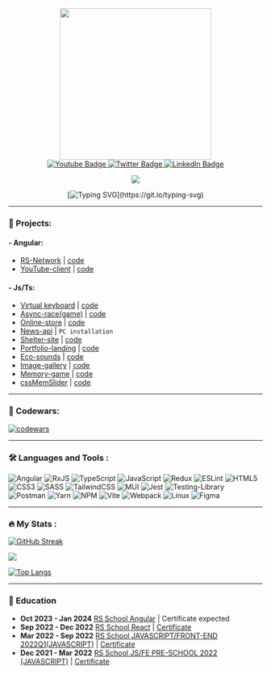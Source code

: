 <div id="header" align="center">
  <img src="https://media.giphy.com/media/v1.Y2lkPTc5MGI3NjExYzJ0a2k5ODN0MHg2cDhzZTVxM2pmZDlrYjJpdWl1cDI2bGZkOTJhcCZlcD12MV9pbnRlcm5hbF9naWZfYnlfaWQmY3Q9Zw/f3iwJFOVOwuy7K6FFw/giphy.gif" width="300"/>
</div>

<div id="badges" align="center">
  <a href="https://t.me/kornul665">
  <img src="https://img.shields.io/badge/Telegram-blue?style=for-the-badge&logo=telegram&logoColor=white" alt="Youtube Badge"/>
  </a>
 <a href="mailto:u.karnialiuk@gmail.com">
  <img src="https://img.shields.io/badge/Gmail-red?style=for-the-badge&logo=gmail&logoColor=white" alt="Twitter Badge"/>
  </a>
  <a href="https://www.linkedin.com/in/uladzimir-karnialiuk/">
  <img src="https://img.shields.io/badge/LinkedIn-blue?style=for-the-badge&logo=linkedin&logoColor=white" alt="LinkedIn Badge"/>
  </a>

  ![](https://komarev.com/ghpvc/?username=kornull&style=for-the-badge&color=blue)

</div>

<div align="center">

[![Typing SVG](https://readme-typing-svg.herokuapp.com?font=Martian+Mono&size=20&duration=2000&pause=1000&color=A9FF00FF&background=000000&center=true&&vCenter=true&multiline=true&width=800&height=100&lines=Hey!+I'm+a+Frontend+developer.;My+goal+is+the+creation+of+quality+and;marketable+products!)](https://git.io/typing-svg)

</div>

---

### 📁 Projects:
#### - Angular:
 * [RS-Network](https://kornull-rs-network.netlify.app/) | [code](https://github.com/Kornull/rs-network)
 * [YouTube-client](https://kornull-angular.netlify.app/) | [code](https://github.com/Kornull/Youtube-App)
   
#### - Js/Ts:
 * [Virtual keyboard](https://kornull.github.io/virtualKeyboard/keyboard/) | [code](https://github.com/Kornull/virtualKeyboard)
 * [Async-race(game)](https://kornull-async-race.netlify.app) | [code](https://github.com/Kornull/RS-School-Stage-1-2/tree/asynk-race)
 * [Online-store](https://kornull.github.io/Online-store/store) | [code](https://github.com/Kornull/Online-store)
 * [News-api](https://github.com/Kornull/News-API) | `PC installation`
 * [Shelter-site](https://kornull-shelder.netlify.app) | [code](https://github.com/Kornull/Shelter)
 * [Portfolio-landing](https://rolling-scopes-school.github.io/kornull-JSFEPRESCHOOL/portfolio/) | [code](https://github.com/Kornull/RSSchool-stage0/tree/portfolio-part3)
 * [Eco-sounds](https://rolling-scopes-school.github.io/kornull-JSFEPRESCHOOL/eco-sounds/) | [code](https://github.com/Kornull/RSSchool-stage0/tree/eco-sounds)
 * [Image-gallery](https://rolling-scopes-school.github.io/kornull-JSFEPRESCHOOL/image-galery/) | [code](https://github.com/Kornull/RSSchool-stage0/tree/image-galery)
 * [Memory-game](https://rolling-scopes-school.github.io/kornull-JSFEPRESCHOOL/memory-game/) | [code](https://github.com/Kornull/RSSchool-stage0/tree/memory-game)
 * [cssMemSlider](https://kornull.github.io/cssMemSlider/cssMemSlider/) | [code](https://github.com/Kornull/cssMemSlider)


 ---

### 🚀 Codewars:
[![codewars](https://www.codewars.com/users/Kornull/badges/large)](https://www.codewars.com/users/Kornull)

 ---

### 🛠 Languages and Tools :
<div >
  
![Angular](https://img.shields.io/badge/angular-%23DD0031.svg?style=for-the-badge&logo=angular&logoColor=white)
![RxJS](https://img.shields.io/badge/rxjs-%23B7178C.svg?style=for-the-badge&logo=reactivex&logoColor=white)
![TypeScript](https://img.shields.io/badge/typescript-%23007ACC.svg?style=for-the-badge&logo=typescript&logoColor=white)
![JavaScript](https://img.shields.io/badge/javascript-%23323330.svg?style=for-the-badge&logo=javascript&logoColor=%23F7DF1E)
![Redux](https://img.shields.io/badge/redux-%23593d88.svg?style=for-the-badge&logo=redux&logoColor=white)
![ESLint](https://img.shields.io/badge/ESLint-4B3263?style=for-the-badge&logo=eslint&logoColor=white)
![HTML5](https://img.shields.io/badge/html5-%23E34F26.svg?style=for-the-badge&logo=html5&logoColor=white)
![CSS3](https://img.shields.io/badge/css3-%231572B6.svg?style=for-the-badge&logo=css3&logoColor=white)
![SASS](https://img.shields.io/badge/SASS-hotpink.svg?style=for-the-badge&logo=SASS&logoColor=white)
![TailwindCSS](https://img.shields.io/badge/tailwindcss-%2338B2AC.svg?style=for-the-badge&logo=tailwind-css&logoColor=white)
![MUI](https://img.shields.io/badge/MUI-%230081CB.svg?style=for-the-badge&logo=mui&logoColor=white)
![Jest](https://img.shields.io/badge/-jest-%23C21325?style=for-the-badge&logo=jest&logoColor=white)
![Testing-Library](https://img.shields.io/badge/-TestingLibrary-%23E33332?style=for-the-badge&logo=testing-library&logoColor=white)
![Postman](https://img.shields.io/badge/Postman-FF6C37?style=for-the-badge&logo=postman&logoColor=white)
![Yarn](https://img.shields.io/badge/yarn-%232C8EBB.svg?style=for-the-badge&logo=yarn&logoColor=white)
![NPM](https://img.shields.io/badge/NPM-%23CB3837.svg?style=for-the-badge&logo=npm&logoColor=white)
![Vite](https://img.shields.io/badge/vite-%23646CFF.svg?style=for-the-badge&logo=vite&logoColor=white)
![Webpack](https://img.shields.io/badge/webpack-%238DD6F9.svg?style=for-the-badge&logo=webpack&logoColor=black)
![Linux](https://img.shields.io/badge/Linux-FCC624?style=for-the-badge&logo=linux&logoColor=black)
![Figma](https://img.shields.io/badge/figma-%23F24E1E.svg?style=for-the-badge&logo=figma&logoColor=white)

</div>

 ---

### 🔥 My Stats :
[![GitHub Streak](https://github-readme-streak-stats-olive.vercel.app?user=Kornull&theme=chartreuse_dark&&hide_border=true)](https://git.io/streak-stats)

![](http://github-profile-summary-cards.vercel.app/api/cards/stats?username=kornull&theme=chartreuse_dark)

[![Top Langs](https://github-readme-stats.vercel.app/api/top-langs/?username=kornull&layout=compact&theme=chartreuse-dark&hide_border=true)](https://github.com/anuraghazra/github-readme-stats)

 ---

 ### :book: Education
- **Oct 2023 - Jan 2024** [RS School Angular](https://rs.school/angular/) | Certificate expected
- **Sep 2022 - Dec 2022** [RS School React](https://rs.school/react/) | [Certificate](https://app.rs.school/certificate/dqot7sf6)
- **Mar 2022 - Sep 2022** [RS School JAVASCRIPT/FRONT-END 2022Q1(JAVASCRIPT)](https://rs.school/js/) | [Certificate](https://app.rs.school/certificate/60gbxy8l)</br>
- **Dec 2021 - Mar 2022** [RS School JS/FE PRE-SCHOOL 2022 (JAVASCRIPT)](https://rs.school/js-stage0/) | [Certificate](https://app.rs.school/certificate/wono6cx6)</br>
